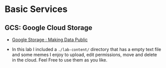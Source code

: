 # Basic Services

## GCS: Google Cloud Storage 

* [Google Storage : Making Data Public](https://cloud.google.com/storage/docs/access-control/making-data-public)

* In this lab I included a `./lab-content/` directory that has a empty text file and some memes I enjoy to upload, edit permissions, move and delete in the cloud.  Feel Free to use them as you like.


